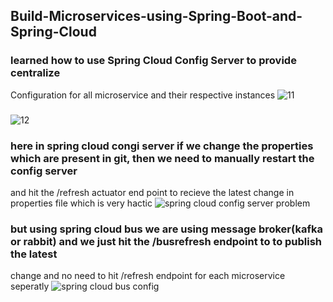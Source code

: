 ## Build-Microservices-using-Spring-Boot-and-Spring-Cloud
### learned how to use Spring Cloud Config Server to provide centralize 
Configuration for all microservice and their respective instances
![11](https://user-images.githubusercontent.com/48306820/235079830-9dd29365-1390-4195-8112-aa536350dff5.jpeg)

###
![12](https://user-images.githubusercontent.com/48306820/235079844-4e0d33b1-71ef-4072-8ced-1e69b122969e.jpeg)

### here in spring cloud congi server if we change the properties which are present in git, then we need to manually restart the config server 
and hit the /refresh actuator end point to recieve the latest change in properties file which is very hactic
![spring cloud config server problem](https://user-images.githubusercontent.com/48306820/235080030-daf70ba4-ed22-4079-ac8f-5bbbac6965e7.png)

### but using spring cloud bus we are using message broker(kafka or rabbit) and we just hit the /busrefresh endpoint to to publish the latest 
change and no need to hit /refresh endpoint for each microservice seperatly
![spring cloud bus config](https://user-images.githubusercontent.com/48306820/235080045-4b4c7c47-eb0b-48d6-85c9-261cc52b1a05.png)

